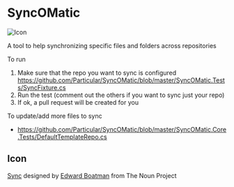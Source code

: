 SyncOMatic
==========

![Icon](https://raw.github.com/Particular/SyncOMatic/master/Icons/package_icon.png)

A tool to help synchronizing specific files and folders across repositories


To run 


1. Make sure that the repo you want to sync is configured https://github.com/Particular/SyncOMatic/blob/master/SyncOMatic.Tests/SyncFixture.cs
2. Run the test (comment out the others if you want to sync just your repo)
3. If ok, a pull request will be created for you



To update/add more files to sync

* https://github.com/Particular/SyncOMatic/blob/master/SyncOMatic.Core.Tests/DefaultTemplateRepo.cs



## Icon 

<a href="http://thenounproject.com/term/sync/290/" target="_blank">Sync</a> designed by <a href="http://www.thenounproject.com/edward" target="_blank">Edward Boatman</a> from The Noun Project


